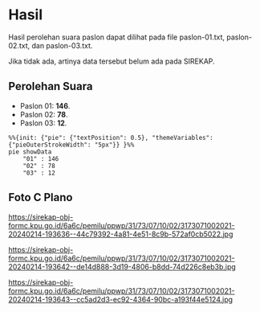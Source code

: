 # Hasil

Hasil perolehan suara paslon dapat dilihat pada file paslon-01.txt, paslon-02.txt, dan paslon-03.txt.

Jika tidak ada, artinya data tersebut belum ada pada SIREKAP.

## Perolehan Suara

 * Paslon 01: **146**.
 * Paslon 02: **78**.
 * Paslon 03: **12**.

```mermaid
%%{init: {"pie": {"textPosition": 0.5}, "themeVariables": {"pieOuterStrokeWidth": "5px"}} }%%
pie showData
    "01" : 146
    "02" : 78
    "03" : 12
```
## Foto C Plano

https://sirekap-obj-formc.kpu.go.id/6a6c/pemilu/ppwp/31/73/07/10/02/3173071002021-20240214-193636--44c79392-4a81-4e51-8c9b-572af0cb5022.jpg

https://sirekap-obj-formc.kpu.go.id/6a6c/pemilu/ppwp/31/73/07/10/02/3173071002021-20240214-193642--de14d888-3d19-4806-b8dd-74d226c8eb3b.jpg

https://sirekap-obj-formc.kpu.go.id/6a6c/pemilu/ppwp/31/73/07/10/02/3173071002021-20240214-193643--cc5ad2d3-ec92-4364-90bc-a193f44e5124.jpg
